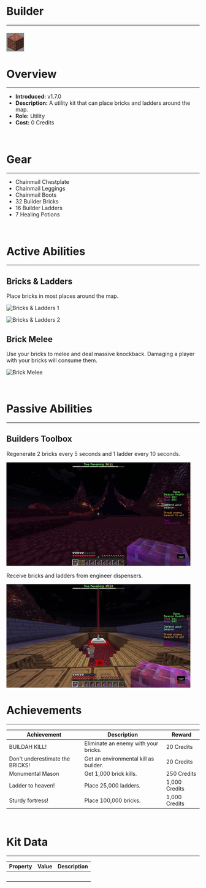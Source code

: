 
# Builder

***

#### ![builder-icon](../assets/kits/builder/builder-icon.jpg)

# Overview
***
- **Introduced:** v1.7.0
- **Description:** A utility kit that can place bricks and ladders around the map.
- **Role:** Utility
- **Cost:** 0 Credits

<br />  

# Gear
***
- Chainmail Chestplate
- Chainmail Leggings
- Chainmail Boots
- 32 Builder Bricks
- 16 Builder Ladders
- 7 Healing Potions

<br />  

# Active Abilities
***
## Bricks & Ladders
Place bricks in most places around the map.

![Bricks & Ladders 1](../assets/kits/builder/Builder%20-%20Place%201.gif)

![Bricks & Ladders 2](../assets/kits/builder/Builder%20-%20Place%202.gif)

## Brick Melee
Use your bricks to melee and deal massive knockback. Damaging a player with your bricks will consume them.

![Brick Melee](../assets/kits/builder/Builder%20-%20Melee.gif)

<br /> 

# Passive Abilities
***
## Builders Toolbox
Regenerate 2 bricks every 5 seconds and 1 ladder every 10 seconds.

![Builders Toolbox 1](../assets/kits/builder/Builder%20-%20Builders%20Tool%20Box.gif)

Receive bricks and ladders from engineer dispensers.

![Builders Toolbox 2](../assets/kits/builder/Builder%20-%20Dispenser.gif)

# Achievements
***

| Achievement | Description | Reward |
| ----------- | ----------- | ------ |
| BUILDAH KILL! | Eliminate an enemy with your bricks. | 20 Credits |
| Don't underestimate the BRICKS! | Get an environmental kill as builder. | 20 Credits |
| Monumental Mason | Get 1,000 brick kills. | 250 Credits |
| Ladder to heaven! | Place 25,000 ladders. | 1,000 Credits |
| Sturdy fortress! | Place 100,000 bricks. | 1,000 Credits |

<br />  

# Kit Data
***

| Property | Value | Description |
|----------|-------|-------------|
| | | |
| | | |
| | | |
| | | |
| | | |
